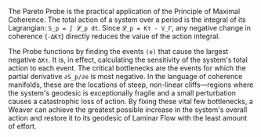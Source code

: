 The Pareto Probe is the practical application of the Principle of Maximal Coherence. The total action of a system over a period is the integral of its Lagrangian: `S_p = ∫ 𝓛_p dt`. Since `𝓛_p = Kτ - V_Γ`, any negative change in coherence (`-ΔKτ`) directly reduces the value of the action integral.

The Probe functions by finding the events `(e)` that cause the largest negative `ΔKτ`. It is, in effect, calculating the sensitivity of the system's total action to each event. The critical bottlenecks are the events for which the partial derivative `∂S_p/∂e` is most negative. In the language of coherence manifolds, these are the locations of steep, non-linear cliffs—regions where the system's geodesic is exceptionally fragile and a small perturbation causes a catastrophic loss of action. By fixing these vital few bottlenecks, a Weaver can achieve the greatest possible increase in the system's overall action and restore it to its geodesic of Laminar Flow with the least amount of effort.